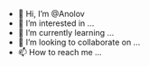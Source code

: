 - 👋 Hi, I’m @Anolov
- 👀 I’m interested in ...
- 🌱 I’m currently learning ...
- 💞️ I’m looking to collaborate on ...
- 📫 How to reach me ...

<!---
Onolov/Onolov is a ✨ special ✨ repository because its `README.md` (this file) appears on your GitHub profile.
You can click the Preview link to take a look at your changes.
--->
